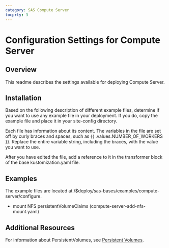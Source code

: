 ```yaml
---
category: SAS Compute Server
tocprty: 3
---
```


# Configuration Settings for Compute Server

## Overview

This readme describes the settings available for deploying Compute Server.

## Installation

Based on the following description of different example files, determine if you want to use any example file in your deployment. If you do, copy the example file and place it in your site-config directory.

Each file has information about its content. The variables in the file are set off by curly braces and spaces, such as {{ .values.NUMBER_OF_WORKERS }}. Replace the entire variable string, including the braces, with the value you want to use.

After you have edited the file, add a reference to it in the transformer block of the base kustomization.yaml file.

## Examples

The example files are located at /$deploy/sas-bases/examples/compute-server/configure.

- mount NFS persistentVolumeClaims (compute-server-add-nfs-mount.yaml)

## Additional Resources
For information about PersistentVolumes, see [Persistent Volumes](https://kubernetes.io/docs/concepts/storage/persistent-volumes/).